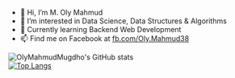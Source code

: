 - 👋 Hi, I’m M. Oly Mahmud
- 👀 I’m interested in Data Science, Data Structures & Algorithms
- 🌱 Currently learning Backend Web Development 
- 📫 Find me on Facebook at [fb.com/Oly.Mahmud38](https://www.fb.com/Oly.Mahmud38)

![OlyMahmudMugdho's GitHub stats](https://github-readme-stats.vercel.app/api?username=OlyMahmudMugdho&show_icons=true&theme=radical&hide=contribs,issues,prs) <br>
[![Top Langs](https://github-readme-stats.vercel.app/api/top-langs/?username=OlyMahmudMugdho&hide_progress=true&theme=radical)](https://github.com/OlyMahmudMugdho/github-readme-stats)
